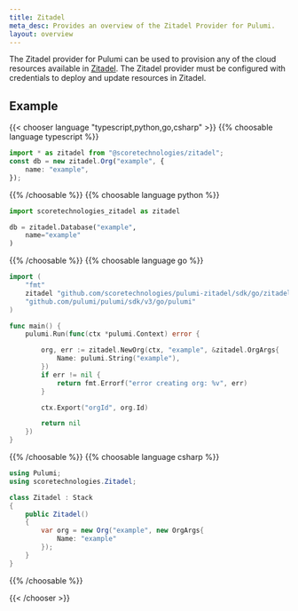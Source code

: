 ```yaml
---
title: Zitadel
meta_desc: Provides an overview of the Zitadel Provider for Pulumi.
layout: overview
---
```


The Zitadel provider for Pulumi can be used to provision any of the cloud resources available in [Zitadel](https://zitadel.com/).
The Zitadel provider must be configured with credentials to deploy and update resources in Zitadel.

## Example

{{< chooser language "typescript,python,go,csharp" >}}
{{% choosable language typescript %}}

```typescript
import * as zitadel from "@scoretechnologies/zitadel";
const db = new zitadel.Org("example", {
    name: "example",
});
```

{{% /choosable %}}
{{% choosable language python %}}

```python
import scoretechnologies_zitadel as zitadel

db = zitadel.Database("example",
    name="example"
)
```

{{% /choosable %}}
{{% choosable language go %}}

```go
import (
	"fmt"
	zitadel "github.com/scoretechnologies/pulumi-zitadel/sdk/go/zitadel"
	"github.com/pulumi/pulumi/sdk/v3/go/pulumi"
)

func main() {
	pulumi.Run(func(ctx *pulumi.Context) error {

		org, err := zitadel.NewOrg(ctx, "example", &zitadel.OrgArgs{
            Name: pulumi.String("example"),
		})
		if err != nil {
			return fmt.Errorf("error creating org: %v", err)
		}

		ctx.Export("orgId", org.Id)

		return nil
	})
}
```

{{% /choosable %}}
{{% choosable language csharp %}}

```csharp
using Pulumi;
using scoretechnologies.Zitadel;

class Zitadel : Stack
{
    public Zitadel()
    {
        var org = new Org("example", new OrgArgs{
            Name: "example"
        });
    }
}
```

{{% /choosable %}}

{{< /chooser >}}